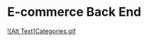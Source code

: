 # E-commerce Back End

[![Alt Text]Categories.gif](https://drive.google.com/file/d/1UPfhS2ikuJ6fJwnK57O2mJqfo6xbYfJB/view)
